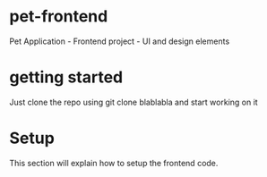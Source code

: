# pet-frontend
Pet Application - Frontend project - UI and design elements

# getting started
Just clone the repo using git clone blablabla and start working on it

# Setup
This section will explain how to setup the frontend code.
